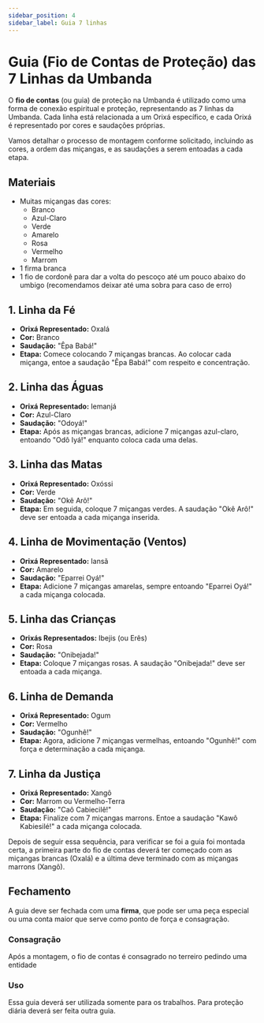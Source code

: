 ```yaml
---
sidebar_position: 4
sidebar_label: Guia 7 linhas
---
```


# Guia (Fio de Contas de Proteção) das 7 Linhas da Umbanda

O **fio de contas** (ou guia) de proteção na Umbanda é utilizado como uma forma de conexão espiritual e proteção, representando as 7 linhas da Umbanda. Cada linha está relacionada a um Orixá específico, e cada Orixá é representado por cores e saudações próprias.

Vamos detalhar o processo de montagem conforme solicitado, incluindo as cores, a ordem das miçangas, e as saudações a serem entoadas a cada etapa.

## Materiais

- Muitas miçangas das cores:
  - Branco
  - Azul-Claro
  - Verde
  - Amarelo
  - Rosa
  - Vermelho
  - Marrom
- 1 firma branca
- 1 fio de cordonê para dar a volta do pescoço até um pouco abaixo do umbigo (recomendamos deixar até uma sobra para caso de erro)


## 1. Linha da Fé
- **Orixá Representado:** Oxalá
- **Cor:** Branco
- **Saudação:** "Êpa Babá!"
- **Etapa:** Comece colocando 7 miçangas brancas. Ao colocar cada miçanga, entoe a saudação "Êpa Babá!" com respeito e concentração.

## 2. Linha das Águas
- **Orixá Representado:** Iemanjá
- **Cor:** Azul-Claro
- **Saudação:** "Odoyá!"
- **Etapa:** Após as miçangas brancas, adicione 7 miçangas azul-claro, entoando "Odô Iyá!" enquanto coloca cada uma delas.

## 3. Linha das Matas
- **Orixá Representado:** Oxóssi
- **Cor:** Verde
- **Saudação:** "Okê Arô!"
- **Etapa:** Em seguida, coloque 7 miçangas verdes. A saudação "Okê Arô!" deve ser entoada a cada miçanga inserida.

## 4. Linha de Movimentação (Ventos)
- **Orixá Representado:** Iansã
- **Cor:** Amarelo
- **Saudação:** "Eparrei Oyá!"
- **Etapa:** Adicione 7 miçangas amarelas, sempre entoando "Eparrei Oyá!" a cada miçanga colocada.

## 5. Linha das Crianças
- **Orixás Representados:** Ibejis (ou Erês)
- **Cor:** Rosa
- **Saudação:** "Onibejada!"
- **Etapa:** Coloque 7 miçangas rosas. A saudação "Onibejada!" deve ser entoada a cada miçanga.

## 6. Linha de Demanda
- **Orixá Representado:** Ogum
- **Cor:** Vermelho
- **Saudação:** "Ogunhê!"
- **Etapa:** Agora, adicione 7 miçangas vermelhas, entoando "Ogunhê!" com força e determinação a cada miçanga.

## 7. Linha da Justiça
- **Orixá Representado:** Xangô
- **Cor:** Marrom ou Vermelho-Terra
- **Saudação:** "Caô Cabiecilê!"
- **Etapa:** Finalize com 7 miçangas marrons. Entoe a saudação "Kawô Kabiesilé!" a cada miçanga colocada.

Depois de seguir essa sequência, para verificar se foi a guia foi montada certa, a primeira parte do fio de contas deverá ter começado com as miçangas brancas (Oxalá) e a última deve terminado com as miçangas marrons (Xangô).

## Fechamento
 A guia deve ser fechada com uma **firma**, que pode ser uma peça especial ou uma conta maior que serve como ponto de força e consagração.

### Consagração
Após a montagem, o fio de contas é consagrado no terreiro pedindo uma entidade

### Uso
Essa guia deverá ser utilizada somente para os trabalhos. Para proteção diária deverá ser feita outra guia.